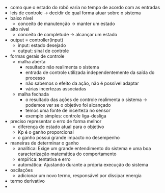  - como que o estado do robô varia no tempo de acordo com as entradas
- leis de controle -> decidir de qual forma atuar sobre o sistema
- baixo nível
	- conceito de manutenção -> manter um estado
- alto nível
	- conceito de completude -> alcançar um estado
- output = controller(input)
	- input: estado desejado
	- output: sinal de controle
- formas gerais de controle
	- malha aberta
		- resultado não realimenta o sistema
		- entrada de controle utilizada independentemente da saída do processo
		- não sabemos o efeito da ação, não é possível adaptar
		- várias incertezas associadas
	- malha fechada
		- o resultado das ações de controle realimenta o sistema -> podemos ver se o objetivo foi alcançado
		- temos uma fonte de incerteza no sensor
		- exemplo simples: controle liga-desliga
- preciso representar o erro de forma melhor
	- diferença do estado atual para o objetivo
	- Kp é o ganho proporcional
	- o ganho possui grande impacto no desempenho
- maneiras de determinar o ganho
	- analítica: Exige um grande entendimento do sistema e uma boa caracterização matemática do comportamento
	- empírica: tentativa e erro
	- automática: Ajustando durante a própria execução do sistema
- oscilações
	- adicionar um novo termo, responsável por dissipar energia
- termo derivativo
- 